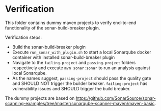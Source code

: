 # Verification

This folder contains dummy maven projects to verify end-to-end functionality of the sonar-build-breaker plugin.

Verification steps:
- Build the sonar-build-breaker plugin
- Execute `run_sonar_with_plugin.sh` to start a local Sonarqube docker container with installed sonar-build-breaker plugin
- Navigate to the `failing-project` and `passing-project` folders respectively and execute `mvn sonar:sonar` to run an analysis against local Sonarqube.
- As the names suggest, `passing-project` should pass the quality gate and SHOULD NOT trigger the builder breaker. `failing-project` has vulnerability issues
and SHOULD trigger the build breaker.

The dummy projects are based on https://github.com/SonarSource/sonar-scanning-examples/tree/master/sonarqube-scanner-maven/maven-basic.
